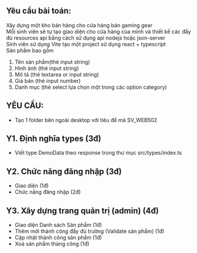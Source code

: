 ## Yêu cầu bài toán: 
Xây dựng một kho bán hàng cho cửa hàng bán gaming gear <br>
Mỗi sinh viên sẽ tự tạo giao diện cho cửa hàng của mình và thiết kế các đầy đủ resources api bằng cách sử dụng api nodejs hoặc json-server <br>
Sinh viên sử dụng Vite tạo một project sử dụng react + typescript <br>
Sản phẩm bao gồm <br>
1.	Tên sản phẩm(thẻ input string)
2.	Hình ảnh (thẻ input string)
3.	Mô tả (thẻ textarea or input string)
4.	Giá bán (thẻ input number)
5.	Danh mục (thẻ select lựa chọn một trong các option category)

## YÊU CẦU: 
-	Tạo 1 folder bên ngoài desktop với tiêu đề mã SV_WEB502

## Y1. Định nghĩa types (3đ)
-	Viết type DemoData theo response trong thư mục src/types/index.ts
## Y2. Chức năng đăng nhập (3đ)
-	Giao diện (1đ)
-	Chức năng đăng nhập (2đ)
## Y3. Xây dựng trang quản trị (admin) (4đ)
-	Giao diện Danh sách Sản phẩm (1đ)
-	Thêm mới thành công đầy đủ trường (Validate sản phẩm) (1đ)
-	Cập nhật thành công sản phẩm (1đ)
-	Xoá sản phẩm thàng công (1đ)
